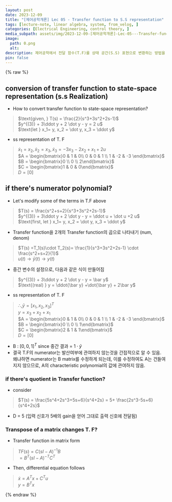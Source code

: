 ```yaml
---
layout: post
date: 2023-12-09
title: "[제어공학개론] Lec 05 - Transfer function to S.S representation"
tags: [lecture-note, linear algebra, system, from_velog, ]
categories: [Electrical Engineering, control theory, ]
media_subpath: assets/img/2023-12-09-[제어공학개론]-Lec-05---Transfer-function-to-S.S-representation.md
image:
  path: 0.png
  alt:  
description: 제어공학에서 전달 함수(T.F)를 상태 공간(S.S) 표현으로 변환하는 방법을 설명하며, 예시로 주어진 T.F를 통해 상태 공간 표현의 행렬 A, B, C, D를 도출합니다. 또한, 분자 다항식이 포함된 경우와 몫이 있는 경우의 처리 방법을 다루고, 행렬의 전치가 T.F에 미치는 영향을 설명합니다.
pin: false
---
```



{% raw %}


## conversion of transfer function to state-space representation (s.s Realization)

- How to convert transfer function to state-space representation?

> $\text{given, } T(s) = \frac{2}{s^3+3s^2+2s-1}$  
> $y^{(3)} + 3\ddot y + 2 \dot y - y = 2 u$  
> $\text{let } x_1= y, x_2 = \dot y, x_3 = \ddot y$

- ss representation of T. F

> $\dot x_1 = x_2, \dot x_2 = x_3, \dot x_3 = -3x_3-2x_2+x_1+2u$  
> $A = \begin{bmatrix}0 & 1 & 0\\ 0 & 0 & 1 \\ 1 & -2 & -3 \end{bmatrix}$  
> $B = \begin{bmatrix}0 \\ 0 \\ 2\end{bmatrix}$  
> $C = \begin{bmatrix}1 & 0 & 0\end{bmatrix}$  
> $D = [0]$


## if there's numerator polynomial?

- Let's modify some of the terms in T.F above

> $T(s) = \frac{s^2+s+2}{s^3+3s^2+2s-1}$  
> $y^{(3)} + 3\ddot y + 2 \dot y - y = \ddot u + \dot u +2 u$  
> $\text{first, let } x_1= y, x_2 = \dot y, x_3 = \ddot y$

- Transfer function을 2개의 Transfer function의 곱으로 나타내기 (num, denom)

> $T(s) =T_1(s)\cdot T_2(s)= \frac{1}{s^3+3s^2+2s-1} \cdot \frac{s^2+s+2}{1}$  
> $u(t) \rightarrow \bar y(t) \rightarrow y(t)$

- 중간 변수의 설정으로, 다음과 같은 식이 만들어짐

> $y^{(3)} + 3\ddot y + 2 \dot y - y = \bar y$  
> $\text{(real) } y = \ddot{\bar y} +\dot{\bar y} + 2\bar y$

- ss representation of T. F

> $\therefore, \bar y = [x_1, x_2, x_3]^T$  
> $y = x_3 + x_2 + x_1$  
> $A = \begin{bmatrix}0 & 1 & 0\\ 0 & 0 & 1 \\ 1 & -2 & -3 \end{bmatrix}$  
> $B = \begin{bmatrix}0 \\ 0 \\ 1\end{bmatrix}$  
> $C = \begin{bmatrix}2 & 1 & 1\end{bmatrix}$  
> $D = [0]$

- B : $[0, 0, 1]^T$ since 중간 결과 = $1 \cdot \bar y$
- 결국 T.F의 numerator는 발산여부에 관여하지 않는것을 간접적으로 알 수 있음. 왜냐하면 numerator는 B matrix를 수정하게 되는데, 이를 수정하여도 A는 건들여지지 않으므로, A의 characteristic polynomial의 값에 관여하지 않음.

### if there's quotient in Transfer function?

- consider

> $T(s) = \frac{5s^4+2s^3+5s+6}{s^4+2s} = 5+ \frac{2s^3-5s+6}{s^4+2s}$

- D = 5 (입력 신호가 5배의 gain을 얻어 그대로 출력 신호에 전달됨)

### Transpose of a matrix changes T. F?

- Transfer function in matrix form

> $TF(s) = C(sI-A)^{-1}B$  
> $= B^T (sI-A)^{-T}C^T$

- Then, differential equation follows

> $\dot x = A^T x + C^T u$  
> $y = B^T x$


{% endraw %}

